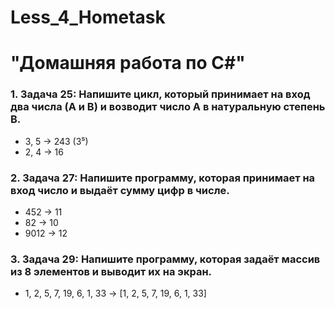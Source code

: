 # Less_4_Hometask
# "Домашняя работа по C#"

### 1. Задача 25: Напишите цикл, который принимает на вход два числа (A и B) и возводит число A в натуральную степень B.

* 3, 5 -> 243 (3⁵)
* 2, 4 -> 16

### 2. Задача 27: Напишите программу, которая принимает на вход число и выдаёт сумму цифр в числе.

* 452 -> 11
* 82 -> 10
* 9012 -> 12

### 3. Задача 29:  Напишите программу, которая задаёт массив из 8 элементов и выводит их на экран.

* 1, 2, 5, 7, 19, 6, 1, 33 -> [1, 2, 5, 7, 19, 6, 1, 33]
